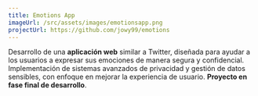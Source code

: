 ```yaml
---
title: Emotions App
imageUrl: /src/assets/images/emotionsapp.png
projectUrl: https://github.com/jowy99/emotions
---
```

Desarrollo de una **aplicación web** similar a Twitter, diseñada para ayudar a los usuarios a expresar sus emociones de manera segura y confidencial. Implementación de sistemas avanzados de privacidad y gestión de datos sensibles, con enfoque en mejorar la experiencia de usuario. **Proyecto en fase final de desarrollo**.

